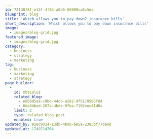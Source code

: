 ```yaml
---
id: 72130f8f-e13f-4f83-a0e5-86909ca0c5ea
blueprint: blog
title: 'Which allows you to pay down2 insurance bills'
short_description: 'Which allows you to pay down insurance bills'
image:
  - images/blog-grid.jpg
featured_image:
  - images/blog-grid.jpg
category:
  - business
  - strategy
  - marketing
tag:
  - business
  - marketing
  - strategy
page_builder:
  -
    id: mbt1uluz
    related_blog:
      - e8bbd5aa-c0bd-44c6-a282-df5170505fd4
      - 0da34bed-207a-4bde-9fba-7192eec41d0a
    limit: 2
    type: related_blog_post
    enabled: true
updated_by: 918c9014-13db-4bd0-be5a-2303bf77da4d
updated_at: 1749714764
---
```


